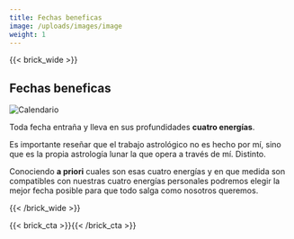 ```yaml
---
title: Fechas beneficas
image: /uploads/images/image
weight: 1
---
```

{{< brick_wide >}}

## Fechas beneficas

![Calendario](/uploads/img/consultas/calendario.svg "Calendario")

Toda fecha entraña y lleva en sus profundidades **cuatro energías**.

Es importante reseñar que el trabajo astrológico no es hecho por mí, sino que es la propia astrología lunar la que opera a través de mí. Distinto.

Conociendo **a priori** cuales son esas cuatro energías y en que medida son compatibles con nuestras cuatro energías personales podremos elegir la mejor fecha posible para que todo salga como nosotros queremos.

{{< /brick_wide >}}

{{< brick_cta >}}{{< /brick_cta >}}
